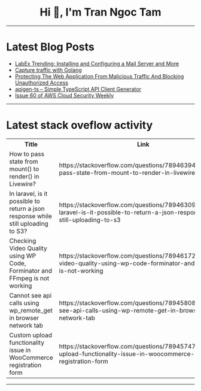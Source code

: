 <h1 align="center">Hi 👋, I'm Tran Ngoc Tam</h1>

---

# Latest Blog Posts 
<!-- BLOG-POST-LIST:START -->
- [LabEx Trending: Installing and Configuring a Mail Server and More](https://dev.to/labex/labex-trending-installing-and-configuring-a-mail-server-and-more-9bc)
- [Capture traffic with Golang](https://dev.to/aohorodnyk/capture-traffic-with-golang-2nmo)
- [Protecting The Web Application From Malicious Traffic And Blocking Unauthorized Access](https://dev.to/vincenthyacienth/protecting-the-web-application-from-malicious-traffic-and-blocking-unauthorized-access-5goj)
- [apigen-ts – Simple TypeScript API Client Generator](https://dev.to/vladkens/apigen-ts-simple-typescript-api-client-generator-gm2)
- [Issue 60 of AWS Cloud Security Weekly](https://dev.to/aws-builders/issue-60-of-aws-cloud-security-weekly-1p95)
<!-- BLOG-POST-LIST:END -->

---

# Latest stack oveflow activity
<table>
  <tr><th>Title</th><th>Link</th></tr>
  <!-- STACKOVERFLOW:START --><tr><td>How to pass state from mount&lpar;&rpar; to render&lpar;&rpar; in Livewire?</td><td>https://stackoverflow.com/questions/78946394/how-to-pass-state-from-mount-to-render-in-livewire</td></tr><tr><td>In laravel, is it possible to return a json response while still uploading to S3?</td><td>https://stackoverflow.com/questions/78946309/in-laravel-is-it-possible-to-return-a-json-response-while-still-uploading-to-s3</td></tr><tr><td>Checking Video Quality using WP Code, Forminator and FFmpeg is not working</td><td>https://stackoverflow.com/questions/78946172/checking-video-quality-using-wp-code-forminator-and-ffmpeg-is-not-working</td></tr><tr><td>Cannot see api calls using wp_remote_get in browser network tab</td><td>https://stackoverflow.com/questions/78945808/cannot-see-api-calls-using-wp-remote-get-in-browser-network-tab</td></tr><tr><td>Custom upload functionality issue in WooCommerce registration form</td><td>https://stackoverflow.com/questions/78945747/custom-upload-functionality-issue-in-woocommerce-registration-form</td></tr><!-- STACKOVERFLOW:END -->
</table>

---



